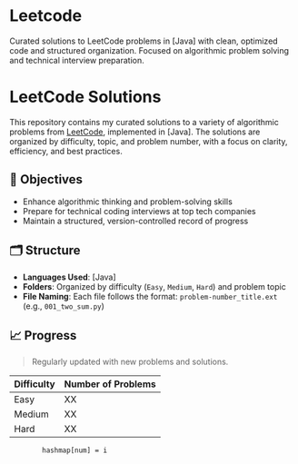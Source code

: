 # Leetcode
Curated solutions to LeetCode problems in [Java] with clean, optimized code and structured organization. Focused on algorithmic problem solving and technical interview preparation.
# LeetCode Solutions

This repository contains my curated solutions to a variety of algorithmic problems from [LeetCode](https://leetcode.com), implemented in [Java]. The solutions are organized by difficulty, topic, and problem number, with a focus on clarity, efficiency, and best practices.

## 📌 Objectives

- Enhance algorithmic thinking and problem-solving skills
- Prepare for technical coding interviews at top tech companies
- Maintain a structured, version-controlled record of progress

## 🗂️ Structure

- **Languages Used**: [Java]
- **Folders**: Organized by difficulty (`Easy`, `Medium`, `Hard`) and problem topic 
- **File Naming**: Each file follows the format: `problem-number_title.ext` (e.g., `001_two_sum.py`)

## 📈 Progress

> Regularly updated with new problems and solutions.

| Difficulty | Number of Problems |
|------------|---------------------|
| Easy       | XX                  |
| Medium     | XX                  |
| Hard       | XX                  |




            hashmap[num] = i
